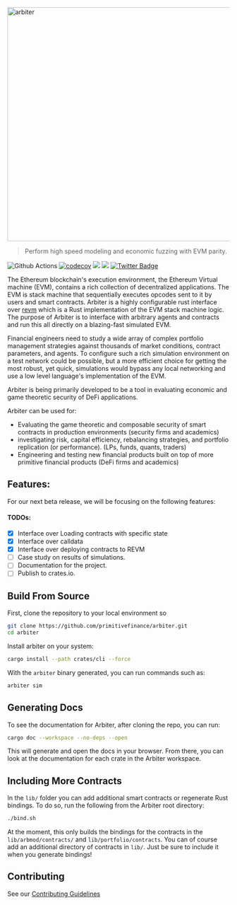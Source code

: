 <img width="529" alt="arbiter" src="https://user-images.githubusercontent.com/20118821/236929861-2a1fe071-0053-453c-ac86-224b32febcd6.png">

> Perform high speed modeling and economic fuzzing with EVM parity.

![Github Actions](https://github.com/primitivefinance/arbiter/workflows/Rust/badge.svg)
[![codecov](https://codecov.io/gh/funkycadet/arbiter/branch/main/graph/badge.svg?token=UQ1SE0D9IN)](https://codecov.io/gh/funkycadet/arbiter)
![](https://visitor-badge.laobi.icu/badge?page_id=arbiter)
[![](https://dcbadge.vercel.app/api/server/primitive?style=flat)](https://discord.gg/primitive)
[![Twitter Badge](https://badgen.net/badge/icon/twitter?icon=twitter&label)](https://twitter.com/primitivefi)

The Ethereum blockchain's execution environment, the Ethereum Virtual machine (EVM), contains a rich collection of decentralized applications. The EVM is stack machine that sequentially executes opcodes sent to it by users and smart contracts. Arbiter is a highly configurable rust interface over [revm](https://github.com/bluealloy/revm) which is a Rust implementation of the EVM stack machine logic. The purpose of Arbiter is to interface with arbitrary agents and contracts and run this all directly on a blazing-fast simulated EVM.

Financial engineers need to study a wide array of complex portfolio management strategies against thousands of market conditions, contract parameters, and agents. To configure such a rich simulation environment on a test network could be possible, but a more efficient choice for getting the most robust, yet quick, simulations would bypass any local networking and use a low level language's implementation of the EVM.

Arbiter is being primarily developed to be a tool in evaluating economic and game theoretic security of DeFi applications.

Arbiter can be used for:

- Evaluating the game theoretic and composable security of smart contracts in production environments (security firms and academics)
- investigating risk, capital efficiency, rebalancing strategies, and portfolio replication (or performance). (LPs, funds, quants, traders)
- Engineering and testing new financial products built on top of more primitive financial products (DeFi firms and academics)

## Features:

For our next beta release, we will be focusing on the following features:

#### TODOs:

- [x] Interface over Loading contracts with specific state
- [x] Interface over calldata
- [x] Interface over deploying contracts to REVM
- [ ] Case study on results of simulations.
- [ ] Documentation for the project.
- [ ] Publish to crates.io.

## Build From Source

First, clone the repository to your local environment so

```bash
git clone https://github.com/primitivefinance/arbiter.git
cd arbiter
```

Install arbiter on your system:

```bash
cargo install --path crates/cli --force
```

With the `arbiter` binary generated, you can run commands such as:

```bash
arbiter sim
```

## Generating Docs

To see the documentation for Arbiter, after cloning the repo, you can run:

```bash
cargo doc --workspace --no-deps --open
```

This will generate and open the docs in your browser. From there, you can look at the documentation for each crate in the Arbiter workspace.

## Including More Contracts

In the `lib/` folder you can add additional smart contracts or regenerate Rust bindings. To do so, run the following from the Arbiter root directory:

```bash
./bind.sh
```

At the moment, this only builds the bindings for the contracts in the `lib/arbmod/contracts/` and `lib/portfolio/contracts`. You can of course add an additional directory of contracts in `lib/`. Just be sure to include it when you generate bindings!

## Contributing

See our [Contributing Guidelines](https://github.com/primitivefinance/arbiter/blob/main/.github/CONTRIBUTING.md)
